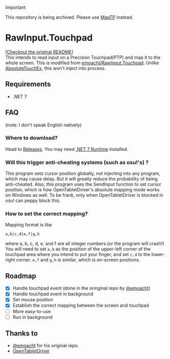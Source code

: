 > [!IMPORTANT]
> This repository is being archived. Please use [MapTP](https://github.com/lingrottin/MapTP) instead.

# RawInput.Touchpad
\[[Checkout the original README](/README_old.md)\]  
This intends to read input on a Precision Touchpad(PTP) and map it to the whole screen. This is modified from [emoacht/RawInput.Touchpad](https://github.com/emoacht/RawInput.Touchpad). Unlike [AbsoluteTouchEx](https://github.com/apsun/AbsoluteTouchEx), this won't inject into process. 

## Requirements
* .NET 7

## FAQ
(note: I don't speak English natively)
### Where to download?
Head to [Releases](https://github.com/lingrottin/RawInput.Touchpad/releases). You may need [.NET 7 Runtime](https://dotnet.microsoft.com/en-us/download/dotnet/7.0) installed.

### Will this trigger anti-cheating systems (such as osu!'s) ?
This program sets cursor position globally, not injecting into any program, which may cause delay. But it will greatly reduce the probability of being anti-cheated. Also, this program uses the SendInput function to set cursor position, which is how OpenTabletDriver's absolute mapping mode works on Windows as well. To be frank, only when OpenTabletDriver is blocked in osu! can peppy block this.

### How to set the correct mapping?
Mapping format is like
```
a,b|c,d|e,f|g,h
```
where a, b, c, d, e, and f are all integer numbers.(or the program will crash!)  
You will need to set `a,b` as the position of the upper-left corner of the touchpad area where you intend to put your finger, and set `c,d` to the lower-right corner. `e,f` and `g,h` is similar, which is on-screen positions.

## Roadmap
- [x] Handle touchpad event \(done in the oringinal repo by [@emoacht](https://github.com/emoacht)\)
- [x] Handle touchpad event in background
- [x] Set mouse position
- [x] Establish the correct mapping between the screen and touchpad
- [ ] More easy-to-use
- [ ] Run in background

## Thanks to
- [@emoacht](https://github.com/emoacht) for his original repo.
- [OpenTabletDriver](https://github.com/OpenTabletDriver/OpenTabletDriver)
